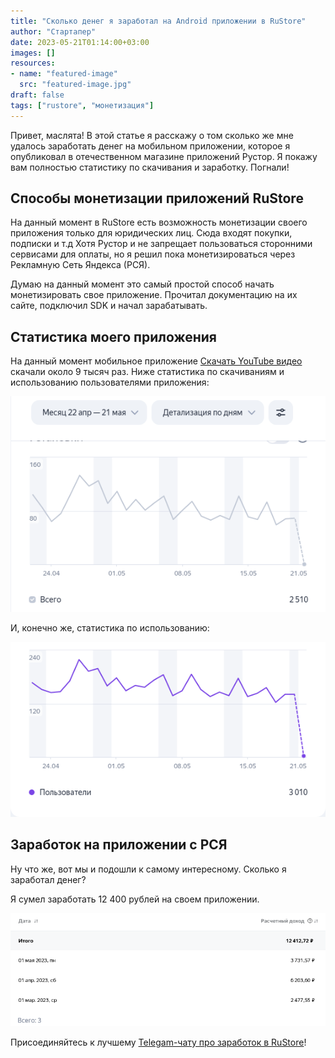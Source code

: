 ```yaml
---
title: "Сколько денег я заработал на Android приложении в RuStore"
author: "Cтартапер"
date: 2023-05-21T01:14:00+03:00
images: []
resources:
- name: "featured-image"
  src: "featured-image.jpg"
draft: false
tags: ["rustore", "монетизация"]
---
```


Привет, маслята! 
В этой статье я расскажу о том сколько же мне удалось заработать денег на  мобильном приложении, которое я опубликовал в отечественном магазине приложений Рустор. 
Я покажу вам полностью статистику по скачивания и заработку. Погнали!

## Способы монетизации приложений RuStore

На данный момент в RuStore есть возможность монетизации своего приложения только для юридических лиц. Сюда входят покупки, подписки и т.д
Хотя Рустор и не запрещает пользоваться сторонними сервисами для оплаты, но я решил пока монетизироваться через Рекламную Сеть Яндекса (РСЯ). 

Думаю на данный момент это самый простой способ начать монетизировать свое приложение.
Прочитал документацию на их сайте, подключил SDK и начал зарабатывать.

## Статистика моего приложения

На данный момент мобильное приложение [Скачать YouTube видео](https://apps.rustore.ru/app/ru.zhirnoov.youtubedownloader) скачали около 9 тысяч раз. 
Ниже статистика по скачиваниям и использованию пользователями приложения:

![](installs.png "За последний месяц мое приложение скачали более 2500 раз. Среднее значение 80 установок в день")

И, конечно же, статистика по использованию:

![](visitors.png "Средний онлайн - 120 пользователей в сутки")

## Заработок на приложении с РСЯ

Ну что же, вот мы и подошли к самому интересному. Сколько я заработал денег?

Я сумел заработать 12 400 рублей на своем приложении.

![](money.png "Заработок на рекламе Яндекса и MyTarget")

Присоединяйтесь к лучшему [Telegam-чату про заработок в RuStore](https://t.me/rustorechat)!